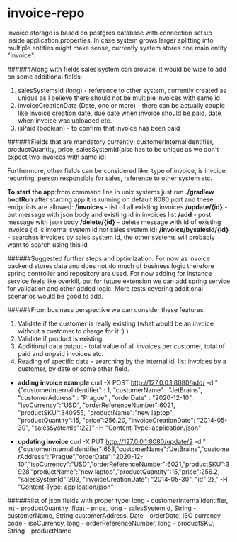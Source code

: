 # invoice-repo

Invoice storage is based on postgres database with connection set up inside application.properties.
In case system grows larger splitting into multiple entities might make sense, currently system stores one main entity "Invoice". 

######Along with fields sales system can provide, it would be wise to add on some additional fields:

1. salesSystemsId (long) - reference to other system, currently created as unique as I believe there should not be multiple invoices with same id
2. invoiceCreationDate (Date, one or more) - there can be actually couple like invoice creation date, due date when invoice should be paid, date when invoice was uploaded etc.
3. isPaid (boolean) - to confirm that invoice has been paid

######Fields that are mandatory currently:
customerInternalIdentifier, productQuantity, price, salesSystemId(also has to be unique as we don't expect two invoices with same id)

Furthermore, other fields can be considered like: type of invoice, is invoice recurring, person responsible for sales, 
reference to other system etc.

**To start the app**:from command line in unix systems just run **./gradlew bootRun** 
after starting app it is running on default 8080 port and these endpoints are allowed:
**/invoices** - list of all existing invoices
**/update/{id}** - put message with json body and existing id in invoices list
**/add** - post message with json body
**/delete/{id}** - delete message with id of existing invoice (id is internal system id not sales system id)
**/invoice/bysalesid/{id}** - searches invoices by sales system id, the other systems will probably want to search using this id

######Suggested further steps and optimization: 
For now as invoice backend stores data and does not do much of business logic therefore spring controller and repository are used. 
For now adding for instance service feels like overkill, but for future extension we can add spring service for validation and other added logic.
More tests covering additional scenarios would be good to add.



######From business perspective we can consider these features: 
1. Validate if the customer is really existing (what would be an invoice without a customer to charge for it :) ). 
2. Validate if product is existing.
3. Additional data output - total value of all invoices per customer, total of paid and unpaid invoices etc.
4. Reading of specific data - searching by the internal id, list invoices by a customer, by date or some other field. 

* **adding invoice example**
curl -X POST http://127.0.0.1:8080/add/ -d "{\"customerInternalIdentifier\" : 1, \"customerName\" : \"JetBrains\", \"customerAddress\" : \"Prague\" , \"orderDate\" : \"2020-12-10\", \"isoCurrency\":\"USD\", \"orderReferenceNumber\":6021, \"productSKU\":340955, \"productName\":\"new laptop\", \"productQuantity\":15, \"price\":256.20, \"invoiceCreationDate\": \"2014-05-30\", \"salesSystemId\":22}" -H "Content-Type: application/json"

* **updating invoice**
curl -X PUT http://127.0.0.1:8080/update/2 -d "{\"customerInternalIdentifier\":653,\"customerName\":\"JetBrains\",\"customerAddress\":\"Prague\",\"orderDate\":\"2020-12-10\",\"isoCurrency\":\"USD\",\"orderReferenceNumber\":6021,\"productSKU\":3928,\"productName\":\"new laptop\",\"productQuantity\":15,\"price\":256.2, \"salesSystemId\":203, \"invoiceCreationDate\": \"2014-05-30\", \"id\":2}," -H "Content-Type: application/json"


######list of json fields with proper type:
long - customerInternalIdentifier, int - productQuantity, float - price, long - salesSystemId, 
String - customerName, String customerAddress, Date - orderDate, ISO currency code - isoCurrency, 
long - orderReferenceNumber, long - productSKU, String - productName